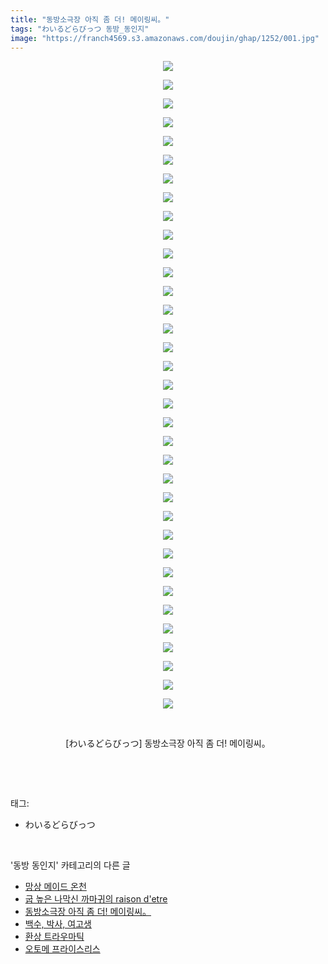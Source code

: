 ```yaml
---
title: "동방소극장 아직 좀 더! 메이링씨。"
tags: "わいるどらびっつ 동방_동인지"
image: "https://franch4569.s3.amazonaws.com/doujin/ghap/1252/001.jpg"
---
```

<div class="article">
<p style="text-align: center; clear: none; float: none;"><img src="{{ site.imgserver2 }}/ghap/1252/001.jpg"/></p>
<p style="text-align: center; clear: none; float: none;"><img src="{{ site.imgserver2 }}/ghap/1252/002.jpg"/></p>
<p style="text-align: center; clear: none; float: none;"><img src="{{ site.imgserver2 }}/ghap/1252/003.jpg"/></p>
<p style="text-align: center; clear: none; float: none;"><img src="{{ site.imgserver2 }}/ghap/1252/004.jpg"/></p>
<p style="text-align: center; clear: none; float: none;"><img src="{{ site.imgserver2 }}/ghap/1252/005.jpg"/></p>
<p style="text-align: center; clear: none; float: none;"><img src="{{ site.imgserver2 }}/ghap/1252/006.jpg"/></p>
<p style="text-align: center; clear: none; float: none;"><img src="{{ site.imgserver2 }}/ghap/1252/007.jpg"/></p>
<p style="text-align: center; clear: none; float: none;"><img src="{{ site.imgserver2 }}/ghap/1252/008.jpg"/></p>
<p style="text-align: center; clear: none; float: none;"><img src="{{ site.imgserver2 }}/ghap/1252/009.jpg"/></p>
<p style="text-align: center; clear: none; float: none;"><img src="{{ site.imgserver2 }}/ghap/1252/010.jpg"/></p>
<p style="text-align: center; clear: none; float: none;"><img src="{{ site.imgserver2 }}/ghap/1252/011.jpg"/></p>
<p style="text-align: center; clear: none; float: none;"><img src="{{ site.imgserver2 }}/ghap/1252/012.jpg"/></p>
<p style="text-align: center; clear: none; float: none;"><img src="{{ site.imgserver2 }}/ghap/1252/013.jpg"/></p>
<p style="text-align: center; clear: none; float: none;"><img src="{{ site.imgserver2 }}/ghap/1252/014.jpg"/></p>
<p style="text-align: center; clear: none; float: none;"><img src="{{ site.imgserver2 }}/ghap/1252/015.jpg"/></p>
<p style="text-align: center; clear: none; float: none;"><img src="{{ site.imgserver2 }}/ghap/1252/016.jpg"/></p>
<p style="text-align: center; clear: none; float: none;"><img src="{{ site.imgserver2 }}/ghap/1252/017.jpg"/></p>
<p style="text-align: center; clear: none; float: none;"><img src="{{ site.imgserver2 }}/ghap/1252/018.jpg"/></p>
<p style="text-align: center; clear: none; float: none;"><img src="{{ site.imgserver2 }}/ghap/1252/019.jpg"/></p>
<p style="text-align: center; clear: none; float: none;"><img src="{{ site.imgserver2 }}/ghap/1252/020.jpg"/></p>
<p style="text-align: center; clear: none; float: none;"><img src="{{ site.imgserver2 }}/ghap/1252/021.jpg"/></p>
<p style="text-align: center; clear: none; float: none;"><img src="{{ site.imgserver2 }}/ghap/1252/022.jpg"/></p>
<p style="text-align: center; clear: none; float: none;"><img src="{{ site.imgserver2 }}/ghap/1252/023.jpg"/></p>
<p style="text-align: center; clear: none; float: none;"><img src="{{ site.imgserver2 }}/ghap/1252/024.jpg"/></p>
<p style="text-align: center; clear: none; float: none;"><img src="{{ site.imgserver2 }}/ghap/1252/025.jpg"/></p>
<p style="text-align: center; clear: none; float: none;"><img src="{{ site.imgserver2 }}/ghap/1252/026.jpg"/></p>
<p style="text-align: center; clear: none; float: none;"><img src="{{ site.imgserver2 }}/ghap/1252/027.jpg"/></p>
<p style="text-align: center; clear: none; float: none;"><img src="{{ site.imgserver2 }}/ghap/1252/028.jpg"/></p>
<p style="text-align: center; clear: none; float: none;"><img src="{{ site.imgserver2 }}/ghap/1252/029.jpg"/></p>
<p style="text-align: center; clear: none; float: none;"><img src="{{ site.imgserver2 }}/ghap/1252/030.jpg"/></p>
<p style="text-align: center; clear: none; float: none;"><img src="{{ site.imgserver2 }}/ghap/1252/031.jpg"/></p>
<p style="text-align: center; clear: none; float: none;"><img src="{{ site.imgserver2 }}/ghap/1252/032.jpg"/></p>
<p style="text-align: center; clear: none; float: none;"><img src="{{ site.imgserver2 }}/ghap/1252/033.jpg"/></p>
<p style="text-align: center; clear: none; float: none;"><img src="{{ site.imgserver2 }}/ghap/1252/034.jpg"/></p>
<p style="text-align: center; clear: none; float: none;"><img src="{{ site.imgserver2 }}/ghap/1252/035.jpg"/></p>
<p style="text-align: center; clear: none; float: none;"><br/></p>
<p style="text-align: center; clear: none; float: none;">[わいるどらびっつ] 동방소극장 아직 좀 더! 메이링씨。</p>
<p><br/></p>
</div><br/>
<div class="tagTrail">
<p>태그: </p>
<ul>
<li>わいるどらびっつ</li>
</ul>
</div><br/>
<div class="another">
<p>'동방 동인지' 카테고리의 다른 글</p>
<ul>
<li><a href="/ghap_1255">망상 메이드 온천</a></li>
<li><a href="/ghap_1253">굽 높은 나막신 까마귀의 raison d'etre</a></li>
<li><a href="/ghap_1252">동방소극장 아직 좀 더! 메이링씨。</a></li>
<li><a href="/ghap_1251">백수, 박사, 여고생</a></li>
<li><a href="/ghap_1250">환상 트라우마틱</a></li>
<li><a href="/ghap_1248">오토메 프라이스리스</a></li>
</ul>
</div><br/>
<div class="cb_module cb_fluid">
<div class="cb_wrt cb_profile">
</div><!-- commentList close -->
</div><br/>
